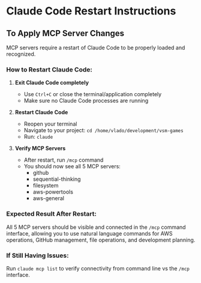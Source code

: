 # Claude Code Restart Instructions

## To Apply MCP Server Changes

MCP servers require a restart of Claude Code to be properly loaded and recognized.

### How to Restart Claude Code:

1. **Exit Claude Code completely**
   - Use `Ctrl+C` or close the terminal/application completely
   - Make sure no Claude Code processes are running

2. **Restart Claude Code**
   - Reopen your terminal
   - Navigate to your project: `cd /home/vlado/development/vsm-games`
   - Run: `claude`

3. **Verify MCP Servers**
   - After restart, run `/mcp` command
   - You should now see all 5 MCP servers:
     - github
     - sequential-thinking  
     - filesystem
     - aws-powertools
     - aws-general

### Expected Result After Restart:
All 5 MCP servers should be visible and connected in the `/mcp` command interface, allowing you to use natural language commands for AWS operations, GitHub management, file operations, and development planning.

### If Still Having Issues:
Run `claude mcp list` to verify connectivity from command line vs the `/mcp` interface.